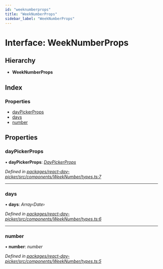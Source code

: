 ```yaml
---
id: "weeknumberprops"
title: "WeekNumberProps"
sidebar_label: "WeekNumberProps"
---
```


# Interface: WeekNumberProps

## Hierarchy

* **WeekNumberProps**

## Index

### Properties

* [dayPickerProps](weeknumberprops.md#daypickerprops)
* [days](weeknumberprops.md#days)
* [number](weeknumberprops.md#number)

## Properties

###  dayPickerProps

• **dayPickerProps**: *[DayPickerProps](daypickerprops.md)*

*Defined in [packages/react-day-picker/src/components/WeekNumber/types.ts:7](https://github.com/gpbl/react-day-picker/blob/fdbc0b39/packages/react-day-picker/src/components/WeekNumber/types.ts#L7)*

___

###  days

• **days**: *Array‹Date›*

*Defined in [packages/react-day-picker/src/components/WeekNumber/types.ts:6](https://github.com/gpbl/react-day-picker/blob/fdbc0b39/packages/react-day-picker/src/components/WeekNumber/types.ts#L6)*

___

###  number

• **number**: *number*

*Defined in [packages/react-day-picker/src/components/WeekNumber/types.ts:5](https://github.com/gpbl/react-day-picker/blob/fdbc0b39/packages/react-day-picker/src/components/WeekNumber/types.ts#L5)*
